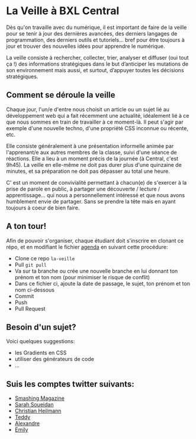 # La Veille à BXL Central 

Dès qu'on travaille avec du numérique, il est important de faire de la veille pour se tenir à jour des dernières avancées, des derniers langages de programmation, des derniers outils et tutoriels... bref pour être toujours à jour et trouver des nouvelles idées pour apprendre le numérique.  

La veille consiste à rechercher, collecter, trier, analyser et diffuser (oui tout ça !) des informations stratégiques dans le but d’anticiper les mutations de son environnement mais aussi, et surtout, d’appuyer toutes les décisions stratégiques.

## Comment se déroule la veille
Chaque jour, l'un/e d'entre nous choisit un article ou un sujet lié au développement web qui a fait récemment une actualité, idéalement lié à ce que nous sommes en train de travailler à ce moment-là. Il peut s'agir par exemple d'une nouvelle techno, d'une propriété CSS inconnue ou récente, etc. 

Elle consiste généralement à une présentation informelle animée par l'apprenant/e aux autres membres de la classe, suivi d'une séance de réactions. Elle a lieu à un moment précis de la journée (à Central, c'est 9h45). La veille en elle-même ne doit pas durer plus d'une quinzaine de minutes, et sa préparation ne doit pas dépasser au total une heure. 

C' est un moment de convivialité permettant à chacun(e) de s'exercer à la prise de parole en public, à partager une découverte / lecture / apprentissage... qui nous a personnellement intéressé et que nous avons humblement envie de partager. Sans se prendre la tête mais en ayant toujours à coeur de bien faire.

## A ton tour!
Afin de pouvoir s'organiser, chaque étudiant doit s'inscrire en clonant ce répo, et en modifiant le fichier [agenda](./agenda.md) en suivant cette procédure:

- Clone ce repo `la-veille`
- Pull   `git pull`
- Va sur ta branche ou crée une nouvelle branche en lui donnant ton prénom et ton nom (pour minimiser le risque de conflit)
- Dans ce fichier ci, ajoute la date de passage, le sujet, ton prénom et ton nom ci-dessous
- Commit
- Push 
- Pull Request

## Besoin d'un sujet?

Voici quelques suggestions:
- les Gradients en CSS
- utiliser des générateurs de code
- ... 

## Suis les comptes twitter suivants:
- [Smashing Magazine](https://twitter.com/smashingmag)
- [Sarah Soueidan](https://twitter.com/SaraSoueidan)
- [Christian Heilmann](https://twitter.com/codepo8)
- [Teddy](https://twitter.com/teddykishi)
- [Alexandre](https://twitter.com/pixeline)
- [Emily](https://twitter.com/miloon)